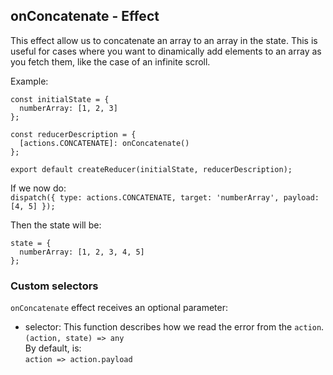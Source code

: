 ## onConcatenate - Effect

This effect allow us to concatenate an array to an array in the state. This is useful for cases where you want to dinamically add elements to an array as you fetch them, like the case of an infinite scroll.

Example:

```
const initialState = {
  numberArray: [1, 2, 3]
};

const reducerDescription = {
  [actions.CONCATENATE]: onConcatenate()
};

export default createReducer(initialState, reducerDescription);
```

If we now do:  
`dispatch({ type: actions.CONCATENATE, target: 'numberArray', payload: [4, 5] });`

Then the state will be:

```
state = {
  numberArray: [1, 2, 3, 4, 5]
};
```

### Custom selectors

`onConcatenate` effect receives an optional parameter:

- selector: This function describes how we read the error from the `action`.  
  `(action, state) => any`  
  By default, is:  
  `action => action.payload`
